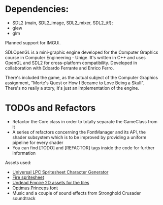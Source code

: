 # Dependencies:
 - SDL2 (main, SDL2_image, SDL2_mixer, SDL2_ttf);
 - glew
 - glm
 
Planned support for IMGUI.

SDLOpenGL is a mini-graphic engine developed for the Computer Graphics course in Computer Engineering - Unige.
It's written in C++ and uses OpenGL and SDL2 for cross-platform compatibility.
Developed in collaboration with Edoardo Ferrante and Enrico Ferro.

There's included the game, as the actual subject of the Computer Graphics assignment, "Morte's Quest or How I Became to Love Being a Skull". There's no really a story, it's just an implementation of the engine.

# TODOs and Refactors

 - Refactor the Core class in order to totally separate the GameClass from it
 - A series of refactors concerning the FontManager and its API, the shader subsystem which is to be improved by providing a uniform pipeline for every shader
 - You can find [TODO] and [REFACTOR] tags inside the code for further information
 
 Assets used:
 
  - [Universal LPC Spritesheet Character Generator](http://gaurav.munjal.us/Universal-LPC-Spritesheet-Character-Generator/#)
  - [Fire spritesheet](http://opengameart.org/content/camp-fire-animation-for-rpgs-finished)
  - [Undead Empire 2D assets for the tiles](http://opengameart.org/content/undeadempire-tileset-64x64-repack-floor-lava-walls-and-effects)
  - [Optimus Princeps font](http://www.dafont.com/optimusprinceps.font)
  - Music and a couple of sound effects from Stronghold Crusader soundtrack
  
 
 